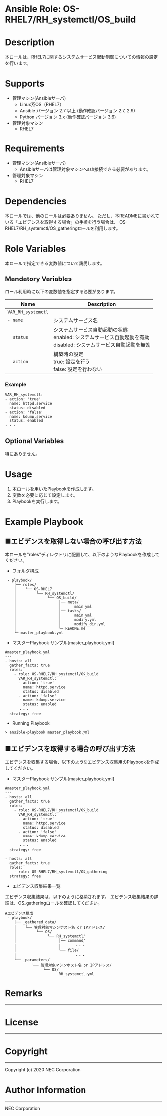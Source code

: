 Ansible Role: OS-RHEL7/RH_systemctl/OS_build
=======================================================
# Description
本ロールは、RHEL7に関するシステムサービス起動制御についての情報の設定を行います。

# Supports
- 管理マシン(Ansibleサーバ)
  * Linux系OS（RHEL7）
  * Ansible バージョン 2.7 以上 (動作確認バージョン 2.7, 2.9)
  * Python バージョン 3.x  (動作確認バージョン 3.6)
- 管理対象マシン
  * RHEL7

# Requirements
- 管理マシン(Ansibleサーバ)
  * Ansibleサーバは管理対象マシンへssh接続できる必要があります。
- 管理対象マシン
  * RHEL7

# Dependencies

本ロールでは、他のロールは必要ありません。
ただし、本READMEに書かれている「エビデンスを取得する場合」の手順を行う場合は、
OS-RHEL7/RH_systemctl/OS_gatheringロールを利用します。

# Role Variables

本ロールで指定できる変数値について説明します。

## Mandatory Variables

ロール利用時に以下の変数値を指定する必要があります。

| Name | Description | 
| ---- | ----------- | 
| `VAR_RH_systemctl` | | 
| `- name` | システムサービス名 | 
| &nbsp;&nbsp;&nbsp;&nbsp;`status` | システムサービス自動起動の状態<br>enabled: システムサービス自動起動を有効<br>disabled: システムサービス自動起動を無効 | 
| &nbsp;&nbsp;&nbsp;&nbsp;`action` | 構築時の設定<br>true: 設定を行う<br>false: 設定を行わない | 

### Example
~~~
VAR_RH_systemctl:
- action: 'true'
  name: httpd.service
  status: disabled
- action: 'false'
  name: kdump.service
  status: enabled
・・・
~~~


## Optional Variables

特にありません。

# Usage

1. 本ロールを用いたPlaybookを作成します。
2. 変数を必要に応じて設定します。
3. Playbookを実行します。

# Example Playbook

## ■エビデンスを取得しない場合の呼び出す方法

本ロールを"roles"ディレクトリに配置して、以下のようなPlaybookを作成してください。

- フォルダ構成

~~~
 - playbook/
    │── roles/
    │    └── OS-RHEL7
    │         └── RH_systemctl/
    │              └── OS_build/
    │                   │── meta/
    │                   │      main.yml
    │                   │── tasks/
    │                   │      main.yml
    │                   │      modify.yml
    │                   │      modify_dir.yml
    │                   └─ README.md
    └─ master_playbook.yml
~~~

- マスターPlaybook サンプル[master_playbook.yml]

~~~
#master_playbook.yml
---
- hosts: all
  gather_facts: true
  roles:
    - role: OS-RHEL7/RH_systemctl/OS_build
      VAR_RH_systemctl:
      - action: 'true'
        name: httpd.service
        status: disabled
      - action: 'false'
        name: kdump.service
        status: enabled
      ・・・
  strategy: free
~~~

- Running Playbook

~~~
> ansible-playbook master_playbook.yml
~~~

## ■エビデンスを取得する場合の呼び出す方法

エビデンスを収集する場合、以下のようなエビデンス収集用のPlaybookを作成してください。  

- マスターPlaybook サンプル[master_playbook.yml]

~~~
#master_playbook.yml
---
- hosts: all
  gather_facts: true
  roles:
    - role: OS-RHEL7/RH_systemctl/OS_build
      VAR_RH_systemctl:
      - action: 'true'
        name: httpd.service
        status: disabled
      - action: 'false'
        name: kdump.service
        status: enabled
      ・・・
  strategy: free

- hosts: all
  gather_facts: true
  roles:
    - role: OS-RHEL7/RH_systemctl/OS_gathering
  strategy: free
~~~

- エビデンス収集結果一覧

エビデンス収集結果は、以下のように格納されます。
エビデンス収集結果の詳細は、OS_gatheringロールを確認してください。

~~~
#エビデンス構成
 - playbook/
    │── _gathered_data/
    │    └── 管理対象マシンホスト名 or IPアドレス/
    │         └── OS/
    │              └── RH_systemctl/
    │                   │── command/
    │                   │      ・・・
    │                   └── file/
    │                          ・・・
    └── _parameters/
            └── 管理対象マシンホスト名 or IPアドレス/
                 └── OS/
                        RH_systemctl.yml
~~~

# Remarks
-------

# License
-------

# Copyright
---------
Copyright (c) 2020 NEC Corporation

# Author Information
------------------
NEC Corporation

